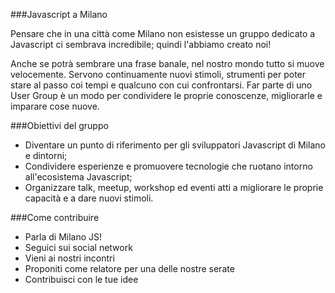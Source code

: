 ###Javascript a Milano

Pensare che in una città come Milano non esistesse un gruppo dedicato a Javascript ci sembrava incredibile; quindi l'abbiamo creato noi!

Anche se potrà sembrare una frase banale, nel nostro mondo tutto si muove velocemente. Servono continuamente nuovi stimoli, strumenti per poter stare al passo coi tempi e qualcuno con cui confrontarsi.
Far parte di uno User Group è un modo per condividere le proprie conoscenze, migliorarle e imparare cose nuove.

###Obiettivi del gruppo
- Diventare un punto di riferimento per gli sviluppatori Javascript di Milano e dintorni;
- Condividere esperienze e promuovere tecnologie che ruotano intorno all'ecosistema Javascript;
- Organizzare talk, meetup, workshop ed eventi atti a migliorare le proprie capacità e a dare nuovi stimoli.

###Come contribuire
- Parla di Milano JS!
- Seguici sui social network
- Vieni ai nostri incontri
- Proponiti come relatore per una delle nostre serate
- Contribuisci con le tue idee
